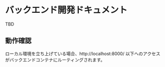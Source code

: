 # バックエンド開発ドキュメント

TBD

## 動作確認

ローカル環境を立ち上げている場合、http://localhost:8000/ 以下へのアクセスがバックエンドコンテナにルーティングされます。
